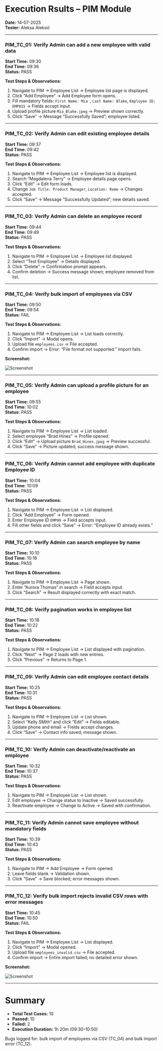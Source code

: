 # Execution Rsults – PIM Module  
**Date:** 14-07-2025  
**Tester:** Aleksa Aleksić  

---

### PIM_TC_01: Verify Admin can add a new employee with valid data  
**Start Time:** 09:30  
**End Time:** 09:36  
**Status:** PASS  

**Test Steps & Observations:**  
1. Navigate to PIM → Employee List → Employee list page is displayed.  
2. Click “Add Employee” → Add Employee form opens.  
3. Fill mandatory fields: `First Name: Mia `, `Last Name: Blake`, `Employee ID: EMP015` → Fields accept input.  
4. Upload profile picture `Mia_Blake.jpeg` → Preview shown correctly.  
5. Click “Save” → Message “Successfully Saved”; employee listed.

---

### PIM_TC_02: Verify Admin can edit existing employee details  
**Start Time:** 09:37  
**End Time:** 09:42  
**Status:** PASS  

**Test Steps & Observations:**  
1. Navigate to PIM → Employee List → Employee list is displayed.  
2. Search “Magdalena Terry” → Employee details page opens.  
3. Click “Edit” → Edit form loads.  
4. Change `Job Title: Product Manager`, `Location: Rome` → Changes accepted.  
5. Click “Save” → Message “Successfully Updated”; new details saved.

---

### PIM_TC_03: Verify Admin can delete an employee record  
**Start Time:** 09:44  
**End Time:** 09:49  
**Status:** PASS  

**Test Steps & Observations:**  
1. Navigate to PIM → Employee List → Employee list displayed.  
2. Select “Test Employee” → Details displayed.  
3. Click “Delete” → Confirmation prompt appears.  
4. Confirm deletion → Success message shown; employee removed from list.

---

### PIM_TC_04: Verify bulk import of employees via CSV  
**Start Time:** 09:50  
**End Time:** 09:54  
**Status:** FAIL  

**Test Steps & Observations:**  
1. Navigate to PIM → Employee List → List loads correctly.  
2. Click “Import” → Modal opens.  
3. Upload file `employees.csv` → File accepted.  
4. Confirm import → Error: “File format not supported.” Import fails.

**Screenshot:**

![Screenshot](/ExecutionResults/Screenshots/BUG-004.png) 

---

### PIM_TC_05: Verify Admin can upload a profile picture for an employee  
**Start Time:** 09:55  
**End Time:** 10:02  
**Status:** PASS  

**Test Steps & Observations:**  
1. Navigate to PIM → Employee List → List loaded.  
2. Select employee “Brad Hines” → Profile opened.  
3. Click “Edit” → Upload picture `Brad_Hines.jpeg` → Preview successful.  
4. Click “Save” → Picture updated; success message shown.

---

### PIM_TC_06: Verify Admin cannot add employee with duplicate Employee ID  
**Start Time:** 10:04  
**End Time:** 10:09  
**Status:** PASS  

**Test Steps & Observations:**  
1. Navigate to PIM → Employee List → List displayed.  
2. Click “Add Employee” → Form opened.  
3. Enter Employee ID `EMP09` → Field accepts input.  
4. Fill other fields and click “Save” → Error: “Employee ID already exists.”

---

### PIM_TC_07: Verify Admin can search employee by name  
**Start Time:** 10:10  
**End Time:** 10:16  
**Status:** PASS  

**Test Steps & Observations:**  
1. Navigate to PIM → Employee List → Page shown.  
2. Enter “Aurora Thomas” in search → Field accepts input.  
3. Click “Search” → Result displayed correctly with exact match.

---

### PIM_TC_08: Verify pagination works in employee list  
**Start Time:** 10:18  
**End Time:** 10:22  
**Status:** PASS  

**Test Steps & Observations:**  
1. Navigate to PIM → Employee List → List displayed with pagination.  
2. Click “Next” → Page 2 loads with new entries.  
3. Click “Previous” → Returns to Page 1.

---

### PIM_TC_09: Verify Admin can edit employee contact details  
**Start Time:** 10:25  
**End Time:** 10:31  
**Status:** PASS  

**Test Steps & Observations:**  
1. Navigate to PIM → Employee List → List shown.  
2. Select “Kelly SMith” and click “Edit” → Fields editable.  
3. Update phone and email → Fields accept changes.  
4. Click “Save” → Contact info saved; message shown.

---

### PIM_TC_10: Verify Admin can deactivate/reactivate an employee  
**Start Time:** 10:32  
**End Time:** 10:37  
**Status:** PASS  

**Test Steps & Observations:**  
1. Navigate to PIM → Employee List → List shown.  
2. Edit employee → Change status to Inactive → Saved successfully.  
3. Reactivate employee → Change to Active → Saved with confirmation.

---

### PIM_TC_11: Verify Admin cannot save employee without mandatory fields  
**Start Time:** 10:39  
**End Time:** 10:43  
**Status:** PASS  

**Test Steps & Observations:**  
1. Navigate to PIM → Add Employee → Form opened.  
2. Leave fields blank → Validation shown.  
3. Click “Save” → Save blocked; error messages shown.

---

### PIM_TC_12: Verify bulk import rejects invalid CSV rows with error messages  
**Start Time:** 10:45  
**End Time:** 10:50  
**Status:** FAIL  

**Test Steps & Observations:**  
1. Navigate to PIM → Employee List → List displayed.  
2. Click “Import” → Modal opened.  
3. Upload file `employees_invalid.csv` → File accepted.  
4. Confirm import → Entire import failed; no detailed error shown.

**Screenshot:**

![Screenshot](/ExecutionResults/Screenshots/BUG-005.png) 

---

# Summary
- **Total Test Cases:** 10  
- **Passed:** 10  
- **Failed:** 2  
- **Execution Duration:** 1h 20m (09:30–10:50)

Bugs logged for: bulk import of employees via CSV (TC_04) and bulk import error (TC_12).